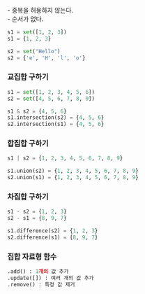 <br>
- 중복을 허용하지 않는다.
<br>
- 순서가 없다.
<br>

```python
s1 = set([1, 2, 3])
s1 = {1, 2, 3}

s2 = set("Hello")
s2 = {'e', 'H', 'l', 'o'}
```

### 교집합 구하기
```python
s1 = set([1, 2, 3, 4, 5, 6])
s2 = set([4, 5, 6, 7, 8, 9])

s1 & s2 = {4, 5, 6}
s1.intersection(s2) = {4, 5, 6}
s2.intersection(s1) = {4, 5, 6}
```

### 합집합 구하기
```python
s1 | s2 = {1, 2, 3, 4, 5, 6, 7, 8, 9}

s1.union(s2) = {1, 2, 3, 4, 5, 6, 7, 8, 9}
s2.union(s1) = {1, 2, 3, 4, 5, 6, 7, 8, 9}
```

### 차집합 구하기
```python
s1 - s2 = {1, 2, 3}
s2 - s1 = {8, 9, 7}

s1.difference(s2) = {1, 2, 3}
s2.difference(s1) = {8, 9, 7}
```


### 집합 자료형 함수
```python
.add() : 1개의 값 추가
.update([]) : 여러 개의 값 추가
.remove() : 특정 값 제거
```


